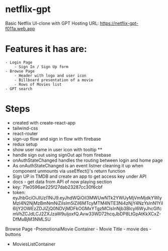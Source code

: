 # netflix-gpt

Basic Netflix UI-clone with GPT
Hosting URL: https://netflix-gpt-f011a.web.app

# Features it has are:

    - Login Page
        - Sign In / Sign Up form
    - Browse Page
        - Header with logo and user icon
        - Billboard presentation of a movie
        - Rows of Movies list
    - GPT search

# Steps

- created with create-react-app
- tailwind-css
- react-router
- sign-up flow and sign in flow with firebase
- redux setup
- show user name in user icon with tooltip \*\*
- handle sign out using signOut api from firebase
- onAuthStateChanged handles the routing between login and home page
- As onAuthStateChanged is an event listner cleaning it up when component unmounts via useEffect()'s return function
- Sign UP in TMDB and create an app to get access key under API
- docs - get data from API of now playing section
- key: 71e0596ae225f27dab23287cc30f6cbf
- token: eyJhbGciOiJIUzI1NiJ9.eyJhdWQiOiI3MWUwNTk2YWUyMjVmMjdkYWIyMzI4N2NjMzBmNmNiZiIsIm5iZiI6MTcyMTM4NTE3Ni4zNjY4NzYsInN1YiI6IjY2OWEzZDJlZjQ0NDVjMDFkOGMxYTgzMCIsInNjb3BlcyI6WyJhcGlfcmVhZCJdLCJ2ZXJzaW9uIjoxfQ.Avw33WD72hcqJbDP8LtGpAtKkXCxZ-DfMuBjM3NMLSU

Browse Page
-PromotionalMovie Container - Movie Title - movie des - buttons

- MoviesListContainer
